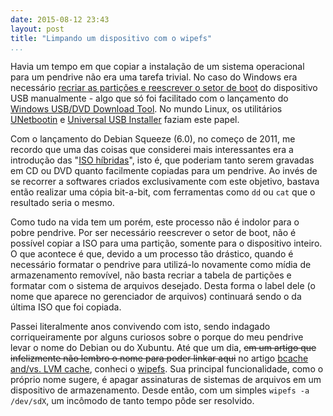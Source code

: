 ```yaml
---
date: 2015-08-12 23:43
layout: post
title: "Limpando um dispositivo com o wipefs"
...
```


Havia um tempo em que copiar a instalação de um sistema operacional para um pendrive não era uma tarefa trivial. No caso do Windows era necessário [recriar as partições e reescrever o setor de boot][windows-manual-usb] do dispositivo USB manualmente - algo que só foi facilitado com o lançamento do [Windows USB/DVD Download Tool][windows-usb-tool]. No mundo Linux, os utilitários [UNetbootin][unetbootin] e [Universal USB Installer][pendrive-linux] faziam este papel.

Com o lançamento do Debian Squeeze (6.0), no começo de 2011, me recordo que uma das coisas que considerei mais interessantes era a introdução das "[ISO híbridas][hybrid-iso]", isto é, que poderiam tanto serem gravadas em CD ou DVD quanto facilmente copiadas para um pendrive. Ao invés de se recorrer a softwares criados exclusivamente com este objetivo, bastava então realizar uma cópia bit-a-bit, com ferramentas como `dd` ou `cat` que o resultado seria o mesmo.

Como tudo na vida tem um porém, este processo não é indolor para o pobre pendrive. Por ser necessário reescrever o setor de boot, não é possível copiar a ISO para uma partição, somente para o dispositivo inteiro. O que acontece é que, devido a um processo tão drástico, quando é necessário formatar o pendrive para utilizá-lo novamente como mídia de armazenamento removível, não basta recriar a tabela de partições e formatar com o sistema de arquivos desejado. Desta forma o label dele (o nome que aparece no gerenciador de arquivos) continuará sendo o da última ISO que foi copiada.

Passei literalmente anos convivendo com isto, sendo indagado corriqueiramente por alguns curiosos sobre o porque do meu pendrive levar o nome do Debian ou do Xubuntu. Até que um dia, <s>em um artigo que infelizmente não lembro o nome para poder linkar aqui</s> no artigo [bcache and/vs. LVM cache][bcache-lvm-cache], conheci o [wipefs][wipefs]. Sua principal funcionalidade, como o próprio nome sugere, é apagar assinaturas de sistemas de arquivos em um dispositivo de armazenamento. Desde então, com um simples `wipefs -a /dev/sdX`, um incômodo de tanto tempo pôde ser resolvido.

[bcache-lvm-cache]: http://blog-vpodzime.rhcloud.com/?p=45
[hybrid-iso]: http://joeyh.name/blog/entry/Debian_USB_install_from_hybrid_iso/
[pendrive-linux]: http://www.pendrivelinux.com/universal-usb-installer-easy-as-1-2-3/
[unetbootin]: http://unetbootin.github.io
[windows-manual-usb]: http://www.intowindows.com/how-to-install-windows-7vista-from-usb-drive-detailed-100-working-guide/
[windows-usb-tool]: https://www.microsoft.com/en-us/download/windows-usb-dvd-download-tool
[wipefs]: http://karelzak.blogspot.com/2009/11/wipefs8.html
